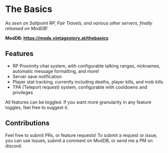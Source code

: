 ﻿# The Basics

*As seen on Saltpoint RP, Fair Travels, and various other servers, finally released on ModDB!*

**ModDB: https://mods.vintagestory.at/thebasics**

## Features

 * RP Proximity chat system, with configurable talking ranges, nicknames, automatic message formatting, and more!
 * Server save notification
 * Player stat tracking, currently including deaths, player kills, and mob kills
 * TPA (Teleport request) system, configurable with cooldowns and privileges

All features can be toggled.  If you want more granularity in any feature toggles, feel free to suggest it.

## Contributions

Feel free to submit PRs, or feature requests! To submit a request or issue, you can use Issues, submit a comment on ModDB, or send me a PM on discord.
